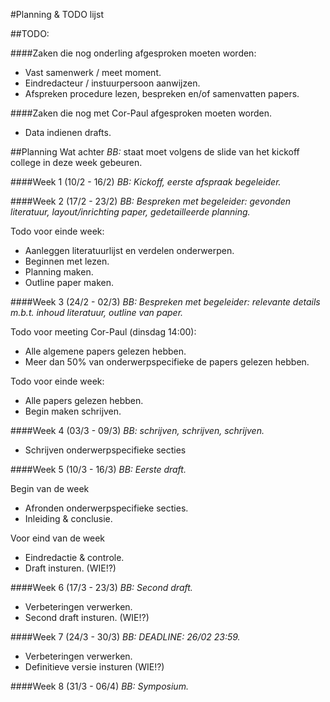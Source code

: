 #Planning & TODO lijst

##TODO:

####Zaken die nog onderling afgesproken moeten worden:
- Vast samenwerk / meet moment.
- Eindredacteur / instuurpersoon aanwijzen.
- Afspreken procedure lezen, bespreken en/of samenvatten papers.

####Zaken die nog met Cor-Paul afgesproken moeten worden.
- Data indienen drafts.

##Planning
Wat achter _BB:_ staat moet volgens de slide van het kickoff college in deze week gebeuren.

####Week 1 (10/2 - 16/2)
_BB: Kickoff, eerste afspraak begeleider._

####Week 2 (17/2 - 23/2)
_BB: Bespreken met begeleider: gevonden literatuur, layout/inrichting paper, gedetailleerde planning._

Todo voor einde week:
- Aanleggen literatuurlijst en verdelen onderwerpen.
- Beginnen met lezen.
- Planning maken.
- Outline paper maken.

####Week 3 (24/2 - 02/3)
_BB: Bespreken met begeleider: relevante details m.b.t. inhoud literatuur, outline van paper._ 

Todo voor meeting Cor-Paul (dinsdag 14:00):
- Alle algemene papers gelezen hebben.
- Meer dan 50% van onderwerpspecifieke de papers gelezen hebben.

Todo voor einde week:
- Alle papers gelezen hebben.
- Begin maken schrijven.

####Week 4 (03/3 - 09/3)
_BB: schrijven, schrijven, schrijven._

- Schrijven onderwerpspecifieke secties

####Week 5 (10/3 - 16/3)
_BB: Eerste draft._

Begin van de week
- Afronden onderwerpspecifieke secties.
- Inleiding & conclusie.

Voor eind van de week
- Eindredactie & controle.
- Draft insturen. (WIE!?)

####Week 6 (17/3 - 23/3)
_BB: Second draft._

- Verbeteringen verwerken.
- Second draft insturen. (WIE!?)

####Week 7 (24/3 - 30/3)
_BB: DEADLINE: 26/02 23:59._

- Verbeteringen verwerken.
- Definitieve versie insturen (WIE!?)

####Week 8 (31/3 - 06/4)
_BB: Symposium._
